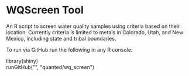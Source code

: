 # WQScreen Tool
An R script to screen water quality samples using criteria based on their location. Currently criteria is limited to metals in Colorado, Utah, and New Mexico, including state and tribal boundaries. 

To run via GitHub run the following in any R console:

library(shiny)     
runGitHub("", "quanted/wq_screen")  
